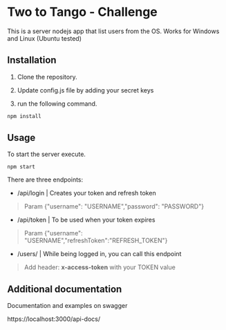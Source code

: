 # Two to Tango - Challenge

This is a server nodejs app that list users from the OS. Works for Windows and Linux (Ubuntu tested)

## Installation

1. Clone the repository.

2. Update config.js file by adding your secret keys

3. run the following command.

```bash
npm install
```

## Usage

To start the server execute.

```
npm start
```

There are three endpoints:

- /api/login | Creates your token and refresh token
>Param {"username": "USERNAME","password": "PASSWORD"}
- /api/token | To be used when your token expires
>Param {"username": "USERNAME","refreshToken":"REFRESH_TOKEN"}
- /users/ | While being logged in, you can call this endpoint
>Add header: **x-access-token** with your TOKEN value

## Additional documentation

Documentation and examples on swagger

https://localhost:3000/api-docs/
